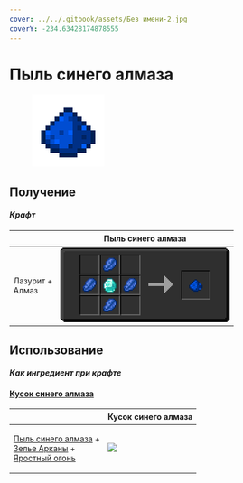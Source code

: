 ```yaml
---
cover: ../../.gitbook/assets/Без имени-2.jpg
coverY: -234.63428174878555
---
```


# Пыль синего алмаза

<figure><img src="../../.gitbook/assets/high_128.png" alt=""><figcaption></figcaption></figure>

## Получение

#### _Крафт_

| ㅤ                         | Пыль синего алмаза                  |
| ------------------------- | ----------------------------------- |
| <p>Лазурит +<br>Алмаз</p> | ![](../../.gitbook/assets/high.png) |

## Использование

#### _Как ингредиент при крафте_

#### [Кусок синего алмаза](blue\_diamond\_chunk.md)

| ㅤ                                                                                                                                                    | Кусок синего алмаза                                 |
| ---------------------------------------------------------------------------------------------------------------------------------------------------- | --------------------------------------------------- |
| <p><a href="high.md">Пыль синего алмаза</a> +<br><a href="weak_arcana_potion.md">Зелье Арканы</a> +<br><a href="fury_fire.md">Яростный огонь</a></p> | ![](../../.gitbook/assets/blue\_diamond\_chunk.png) |
